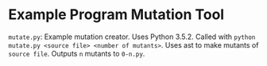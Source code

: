 # Example Program Mutation Tool

`mutate.py`: Example mutation creator. Uses Python 3.5.2. Called with `python mutate.py <source file> <number of mutants>`. Uses ast to make mutants of `source file`. Outputs `n` mutants to `0-n.py`.